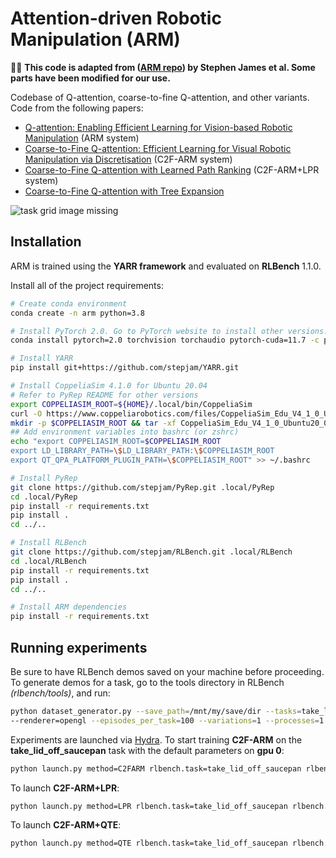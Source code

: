 # Attention-driven Robotic Manipulation (ARM)

🙇‍♂️ **This code is adapted from ([ARM repo](https://github.com/stepjam/ARM)) by Stephen James et al. Some parts have been modified for our use.**

Codebase of Q-attention, coarse-to-fine Q-attention, and other variants. Code from the following papers:

- [Q-attention: Enabling Efficient Learning for Vision-based Robotic Manipulation](https://arxiv.org/abs/2105.14829) (ARM system)
- [Coarse-to-Fine Q-attention: Efficient Learning for Visual Robotic Manipulation via Discretisation](https://arxiv.org/abs/2106.12534) (C2F-ARM system)
- [Coarse-to-Fine Q-attention with Learned Path Ranking](https://arxiv.org/abs/2204.01571) (C2F-ARM+LPR system)
- [Coarse-to-Fine Q-attention with Tree Expansion](https://arxiv.org/abs/2204.12471)

![task grid image missing](readme_files/variants.png)


## Installation

ARM is trained using the **YARR framework** and evaluated on **RLBench** 1.1.0.

Install all of the project requirements:
```bash
# Create conda environment
conda create -n arm python=3.8

# Install PyTorch 2.0. Go to PyTorch website to install other versions.
conda install pytorch=2.0 torchvision torchaudio pytorch-cuda=11.7 -c pytorch -c nvidia

# Install YARR
pip install git+https://github.com/stepjam/YARR.git

# Install CoppeliaSim 4.1.0 for Ubuntu 20.04
# Refer to PyRep README for other versions
export COPPELIASIM_ROOT=${HOME}/.local/bin/CoppeliaSim
curl -O https://www.coppeliarobotics.com/files/CoppeliaSim_Edu_V4_1_0_Ubuntu20_04.tar.xz
mkdir -p $COPPELIASIM_ROOT && tar -xf CoppeliaSim_Edu_V4_1_0_Ubuntu20_04.tar.xz -C $COPPELIASIM_ROOT --strip-components 1
## Add environment variables into bashrc (or zshrc)
echo "export COPPELIASIM_ROOT=$COPPELIASIM_ROOT
export LD_LIBRARY_PATH=\$LD_LIBRARY_PATH:\$COPPELIASIM_ROOT
export QT_QPA_PLATFORM_PLUGIN_PATH=\$COPPELIASIM_ROOT" >> ~/.bashrc

# Install PyRep
git clone https://github.com/stepjam/PyRep.git .local/PyRep
cd .local/PyRep
pip install -r requirements.txt
pip install .
cd ../..

# Install RLBench
git clone https://github.com/stepjam/RLBench.git .local/RLBench
cd .local/RLBench
pip install -r requirements.txt
pip install .
cd ../..

# Install ARM dependencies
pip install -r requirements.txt
```

## Running experiments

Be sure to have RLBench demos saved on your machine before proceeding. To generate demos for a task, go to the 
tools directory in RLBench _(rlbench/tools)_, and run:
```bash
python dataset_generator.py --save_path=/mnt/my/save/dir --tasks=take_lid_off_saucepan --image_size=128,128 \
--renderer=opengl --episodes_per_task=100 --variations=1 --processes=1
```


Experiments are launched via [Hydra](https://hydra.cc/). To start training **C2F-ARM** on the 
**take_lid_off_saucepan** task with the default parameters on **gpu 0**:
```bash
python launch.py method=C2FARM rlbench.task=take_lid_off_saucepan rlbench.demo_path=/mnt/my/save/dir framework.gpu=0
```

To launch **C2F-ARM+LPR**:
```bash
python launch.py method=LPR rlbench.task=take_lid_off_saucepan rlbench.demo_path=/mnt/my/save/dir framework.gpu=0
```

To launch **C2F-ARM+QTE**:
```bash
python launch.py method=QTE rlbench.task=take_lid_off_saucepan rlbench.demo_path=/mnt/my/save/dir framework.gpu=0
```
